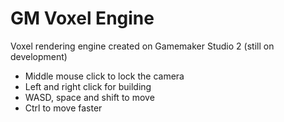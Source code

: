 # GM Voxel Engine
Voxel rendering engine created on Gamemaker Studio 2 (still on development)<p>

- Middle mouse click to lock the camera<br>
- Left and right click for building<br>
- WASD, space and shift to move<br>
- Ctrl to move faster<br>
